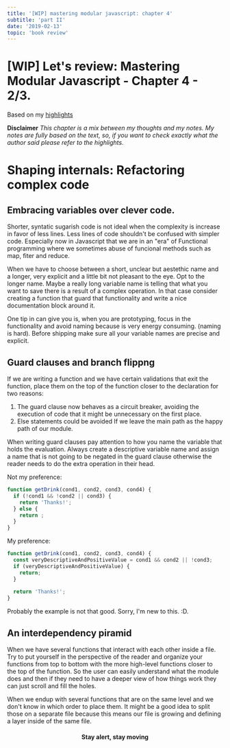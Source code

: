 ```yaml
---
title: '[WIP] mastering modular javascript: chapter 4'
subtitle: 'part II'
date: '2019-02-13'
topic: 'book review'
---
```


# [WIP] Let's review: Mastering Modular Javascript - Chapter 4 - 2/3.

Based on my [highlights](https://github.com/neomaxzero/m-quickreview/blob/master/mastering-modular-js/chapter-04.md)

**Disclaimer**
*This chapter is a mix between my thoughts and my notes.
My notes are fully based on the text, so, if you want to check exactly what the author said please refer to the highlights.*

# Shaping internals: Refactoring complex code

## Embracing variables over clever code.

Shorter, syntatic sugarish code is not ideal when the complexity is increase in favor of less lines. Less lines of code shouldn't be confused with simpler code. Especially now in Javascript that we are in an "era" of Functional programming where we sometimes abuse of funcional methods such as map, fiter and reduce.

When we have to choose between a short, unclear but aestethic name and a longer, very explicit and a little bit not pleasant to the eye. Opt to the longer name. Maybe a really long variable name is telling that what you want to save there is a result of a complex operation. In that case consider creating a function that guard that functionality and write a nice documentation block around it.

One tip in can give you is, when you are prototyping, focus in the functionality and avoid naming because is very energy consuming. (naming is hard). Before shipping make sure all your variable names are precise and explicit.

## Guard clauses and branch flippng

If we are writing a function and we have certain validations that exit the function, place them on the top of the function closer to the declaration for two reasons:
 1. The guard clause now behaves as a circuit breaker, avoiding the execution of code that it might be unnecessary on the first place.
 2. Else statements could be avoided If we leave the main path as the happy path of our module.
 
When writing guard clauses pay attention to how you name the variable that holds the evaluation. Always create a descriptive variable name and assign a name that is not going to be negated in the guard clause otherwise the reader needs to do the extra operation in their head.

Not my preference:
```javascript
function getDrink(cond1, cond2, cond3, cond4) {
  if (!cond1 && !cond2 || cond3) {
    return 'Thanks!';
  } else {
    return ;
  }
}

```

My preference:
```javascript
function getDrink(cond1, cond2, cond3, cond4) {
  const veryDescriptiveAndPositiveValue = cond1 && cond2 || !cond3;
  if (veryDescriptiveAndPositiveValue) {
    return;
  }
  
  return 'Thanks!';
}

```
 Probably the example is not that good. Sorry, I'm new to this. :D. 
 
## An interdependency piramid

When we have several functions that interact with each other inside a file. Try to put yourself in the perspective of the reader and organize your functions from top to bottom with the more high-level functions closer to the top of the function. So the user can easily understand what the module does and then if they need to have a deeper view of how things work they can just scroll and fill the holes. 

When we endup with several functions that are on the same level and we don't know in which order to place them. It might be a good idea to split those on a separate file because this means our file is growing and defining a layer inside of the same file.


<h4 align="center" styles="text-weight: bold">
  Stay alert, stay moving
</h4>
